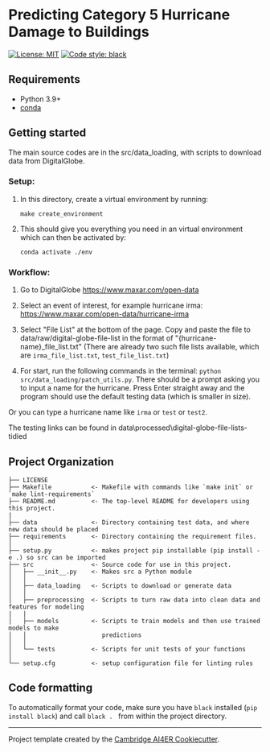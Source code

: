 # Predicting Category 5 Hurricane Damage to Buildings

 [![License: MIT](https://img.shields.io/badge/License-MIT-blue.svg)](https://opensource.org/licenses/MIT)
 <a href="https://github.com/psf/black"><img alt="Code style: black" src="https://img.shields.io/badge/code%20style-black-000000.svg"></a>

## Requirements
- Python 3.9+
- [conda](https://docs.conda.io/en/latest/)

## Getting started
The main source codes are in the src/data_loading, with scripts to download data from DigitalGlobe. 

### Setup:

1. In this directory, create a virtual environment by running:

       make create_environment

2. This should give you everything you need in an virtual environment which can then be activated by:
 
       conda activate ./env

### Workflow:

1. Go to DigitalGlobe https://www.maxar.com/open-data

2. Select an event of interest, for example hurricane irma: https://www.maxar.com/open-data/hurricane-irma

3. Select "File List" at the bottom of the page. Copy and paste the file to data/raw/digital-globe-file-list in the format of "{hurricane-name}_file_list.txt" (There are already two such file lists available, which are `irma_file_list.txt`,  `test_file_list.txt`)

4. For start, run the following commands in the terminal: `python src/data_loading/patch_utils.py`. There should be a prompt asking you to input a name for the hurricane. Press Enter straight away and the program should use the default testing data (which is smaller in size).

Or you can type a hurricane name like `irma` or `test` or `test2`.

The testing links can be found in data\processed\digital-globe-file-lists-tidied

## Project Organization
```
├── LICENSE
├── Makefile           <- Makefile with commands like `make init` or `make lint-requirements`
├── README.md          <- The top-level README for developers using this project.
|
├── data               <- Directory containing test data, and where new data should be placed
├── requirements       <- Directory containing the requirement files.
│
├── setup.py           <- makes project pip installable (pip install -e .) so src can be imported
├── src                <- Source code for use in this project.
│   ├── __init__.py    <- Makes src a Python module
│   │
│   ├── data_loading   <- Scripts to download or generate data
│   │
│   ├── preprocessing  <- Scripts to turn raw data into clean data and features for modeling
|   |
│   ├── models         <- Scripts to train models and then use trained models to make
│   │                     predictions
│   │
│   └── tests          <- Scripts for unit tests of your functions
│
└── setup.cfg          <- setup configuration file for linting rules
```

## Code formatting
To automatically format your code, make sure you have `black` installed (`pip install black`) and call
```black . ``` 
from within the project directory.

---

Project template created by the [Cambridge AI4ER Cookiecutter](https://github.com/ai4er-cdt/ai4er-cookiecutter).
